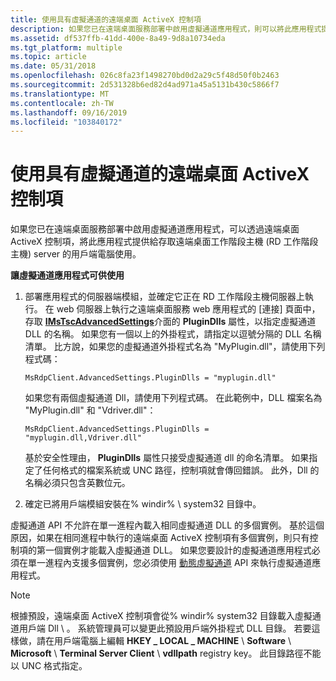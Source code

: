 ```yaml
---
title: 使用具有虛擬通道的遠端桌面 ActiveX 控制項
description: 如果您已在遠端桌面服務部署中啟用虛擬通道應用程式，則可以將此應用程式提供給用戶端電腦使用。
ms.assetid: df537ffb-41dd-400e-8a49-9d8a10734eda
ms.tgt_platform: multiple
ms.topic: article
ms.date: 05/31/2018
ms.openlocfilehash: 026c8fa23f1498270bd0d2a29c5f48d50f0b2463
ms.sourcegitcommit: 2d531328b6ed82d4ad971a45a5131b430c5866f7
ms.translationtype: MT
ms.contentlocale: zh-TW
ms.lasthandoff: 09/16/2019
ms.locfileid: "103840172"
---
```

# <a name="using-the-remote-desktop-activex-control-with-virtual-channels"></a>使用具有虛擬通道的遠端桌面 ActiveX 控制項

如果您已在遠端桌面服務部署中啟用虛擬通道應用程式，可以透過遠端桌面 ActiveX 控制項，將此應用程式提供給存取遠端桌面工作階段主機 (RD 工作階段主機) server 的用戶端電腦使用。

**讓虛擬通道應用程式可供使用**

1.  部署應用程式的伺服器端模組，並確定它正在 RD 工作階段主機伺服器上執行。 在 web 伺服器上執行之遠端桌面服務 web 應用程式的 [連接] 頁面中，存取 [**IMsTscAdvancedSettings**](imstscadvancedsettings-interface.md)介面的 **PluginDlls** 屬性，以指定虛擬通道 DLL 的名稱。 如果您有一個以上的外掛程式，請指定以逗號分隔的 DLL 名稱清單。 比方說，如果您的虛擬通道外掛程式名為 "MyPlugin.dll"，請使用下列程式碼：

    ``` syntax
    MsRdpClient.AdvancedSettings.PluginDlls = "myplugin.dll"
    ```

    如果您有兩個虛擬通道 Dll，請使用下列程式碼。 在此範例中，DLL 檔案名為 "MyPlugin.dll" 和 "Vdriver.dll"：

    ``` syntax
    MsRdpClient.AdvancedSettings.PluginDlls = "myplugin.dll,Vdriver.dll"
    ```

    基於安全性理由， **PluginDlls** 屬性只接受虛擬通道 dll 的命名清單。 如果指定了任何格式的檔案系統或 UNC 路徑，控制項就會傳回錯誤。 此外，Dll 的名稱必須只包含英數位元。

2.  確定已將用戶端模組安裝在% windir% \\ system32 目錄中。

虛擬通道 API 不允許在單一進程內載入相同虛擬通道 DLL 的多個實例。 基於這個原因，如果在相同進程中執行的遠端桌面 ActiveX 控制項有多個實例，則只有控制項的第一個實例才能載入虛擬通道 DLL。 如果您要設計的虛擬通道應用程式必須在單一進程內支援多個實例，您必須使用 [動態虛擬通道](dynamic-virtual-channels.md) API 來執行虛擬通道應用程式。

> [!Note]  
> 根據預設，遠端桌面 ActiveX 控制項會從% windir% system32 目錄載入虛擬通道用戶端 Dll \\ 。 系統管理員可以變更此預設用戶端外掛程式 DLL 目錄。 若要這樣做，請在用戶端電腦上編輯 **HKEY \_ LOCAL \_ MACHINE** \\ **Software** \\ **Microsoft** \\ **Terminal Server Client** \\ **vdllpath** registry key。 此目錄路徑不能以 UNC 格式指定。

 

 

 




